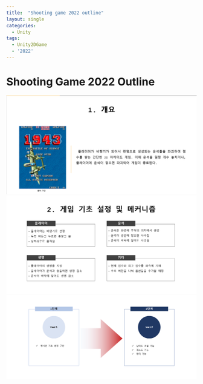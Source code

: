 ```yaml
---
title:  "Shooting game 2022 outline"
layout: single
categories:
  - Unity
tags:
  - Unity2DGame
  - '2022'
---
```


# Shooting Game 2022 Outline

![Outline](/assets/images/2022_outline.png)
![settings](/assets/images/2022_settings.png)
![direction](/assets/images/2022_direction.png)

